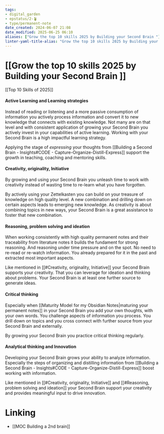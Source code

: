 ```yaml
---
tags: 
- digital_garden
- epstatus/2-🪴
- type/permanent-note
date_created: 2024-06-07 21:08
date_modified: 2025-06-25 06:10
aliases: ["Grow the top 10 skills 2025 by Building your Second Brain "]
linter-yaml-title-alias: "Grow the top 10 skills 2025 by Building your Second Brain "
---
```

# [[Grow the top 10 skills 2025 by Building your Second Brain ]]

[[Top 10 Skills of 2025]]

#### Active Learning and Learning strategies

Instead of reading or listening and a more passive consumption of information you actively process information and convert it to new knowledge that connects with existing knowledge. Not many are on that level and with consistent application of growing your Second Brain you actively invest in your capabilities of active learning. Working with your Second Brain is a high impactful learning strategy.

Applying the stage of *expressing* your thoughts from [[Building a Second Brain - Insights#CODE - Capture-Organize-Distill-Express]] support the growth in teaching, coaching and mentoring skills.

#### Creativity, originality, Initiative

By growing and using your Second Brain you unleash time to work with creativity instead of wasting time to re-learn what you have forgotten. 

By actively using your Zettelkasten you can build on your treasure of knowledge on high quality level. A new combination and drilling down on certain aspects leads to emerging new knowledge. As creativity is about combining topics in new ways, your Second Brain is a great assistance to foster that new combination.

#### Reasoning, problem solving and ideation

When working consistently with high quality permanent notes and their traceability from literature notes it builds the fundament for strong reasoning. And reasoning under time pressure and on the spot. No need to re-read or re-watch information. You already prepared for it in the past and extracted most important aspects.

Like mentioned in [[#Creativity, originality, Initiative]] your Second Brain supports your creativity. That you can leverage for ideation and thinking about problems. Your Second Brain is at least one further source to generate ideas.

#### Critical thinking

Especially when [[Maturity Model for my Obsidian Notes|maturing your permanent notes]] in your Second Brain you add your own thoughts, with your own words. You challenge aspects of information you process. You drill down on topics and you cross connect with further source from your Second Brain and externally. 

By growing your Second Brain you practice critical thinking regularly.

#### Analytical thinking and Innovation

Developing your Second Brain grows your ability to analyze information. Especially the steps of organizing and distilling information from [[Building a Second Brain - Insights#CODE - Capture-Organize-Distill-Express]] boost working with information.

Like mentioned in [[#Creativity, originality, Initiative]] and [[#Reasoning, problem solving and ideation]] your Second Brain support your creativity and provides meaningful input to drive innovation.

# Linking

+ [[MOC Building a 2nd brain]]

